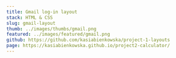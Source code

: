 ```yaml
---
title: Gmail log-in layout
stack: HTML & CSS
slug: gmail-layout
thumb: ../images/thumbs/gmail.png
featured: ../images/featured/gmail.png
github: https://github.com/kasiabienkowska/project-1-layouts
page: https://kasiabienkowska.github.io/project2-calculator/
---
```


